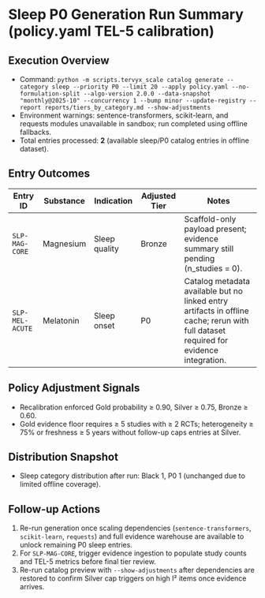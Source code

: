 # Sleep P0 Generation Run Summary (policy.yaml TEL-5 calibration)

## Execution Overview
- Command: `python -m scripts.tervyx_scale catalog generate --category sleep --priority P0 --limit 20 --apply policy.yaml --no-formulation-split --algo-version 2.0.0 --data-snapshot "monthly@2025-10" --concurrency 1 --bump minor --update-registry --report reports/tiers_by_category.md --show-adjustments`
- Environment warnings: sentence-transformers, scikit-learn, and requests modules unavailable in sandbox; run completed using offline fallbacks.
- Total entries processed: **2** (available sleep/P0 catalog entries in offline dataset).

## Entry Outcomes
| Entry ID | Substance | Indication | Adjusted Tier | Notes |
| --- | --- | --- | --- | --- |
| `SLP-MAG-CORE` | Magnesium | Sleep quality | Bronze | Scaffold-only payload present; evidence summary still pending (n_studies = 0). |
| `SLP-MEL-ACUTE` | Melatonin | Sleep onset | P0 | Catalog metadata available but no linked entry artifacts in offline cache; rerun with full dataset required for evidence integration. |

## Policy Adjustment Signals
- Recalibration enforced Gold probability ≥ 0.90, Silver ≥ 0.75, Bronze ≥ 0.60.
- Gold evidence floor requires ≥ 5 studies with ≥ 2 RCTs; heterogeneity ≥ 75% or freshness ≥ 5 years without follow-up caps entries at Silver.

## Distribution Snapshot
- Sleep category distribution after run: Black 1, P0 1 (unchanged due to limited offline coverage).

## Follow-up Actions
1. Re-run generation once scaling dependencies (`sentence-transformers`, `scikit-learn`, `requests`) and full evidence warehouse are available to unlock remaining P0 sleep entries.
2. For `SLP-MAG-CORE`, trigger evidence ingestion to populate study counts and TEL-5 metrics before final tier review.
3. Re-run catalog preview with `--show-adjustments` after dependencies are restored to confirm Silver cap triggers on high I² items once evidence arrives.
